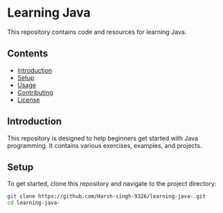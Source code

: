 # Learning Java

This repository contains code and resources for learning Java.

## Contents
- [Introduction](#introduction)
- [Setup](#setup)
- [Usage](#usage)
- [Contributing](#contributing)
- [License](#license)

## Introduction
This repository is designed to help beginners get started with Java programming. It contains various exercises, examples, and projects.

## Setup
To get started, clone this repository and navigate to the project directory:
```bash
git clone https://github.com/Harsh-singh-9326/learning-java-.git
cd learning-java-
